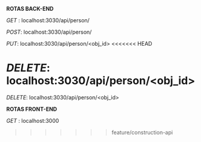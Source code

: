 **ROTAS BACK-END**

*GET* : localhost:3030/api/person/<Qnt>

*POST*: localhost:3030/api/person/

*PUT*: localhost:3030/api/person/<obj_id>
<<<<<<< HEAD

*DELETE*: localhost:3030/api/person/<obj_id>
=======
*DELETE*: localhost:3030/api/person/<obj_id>

**ROTAS FRONT-END**

*GET* : localhost:3000<Qnt>
>>>>>>> feature/construction-api
